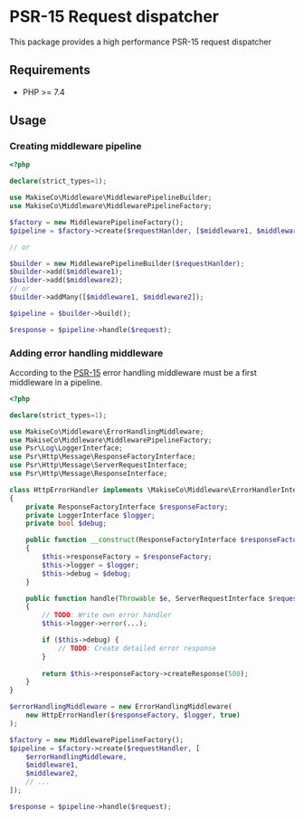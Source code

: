 # PSR-15 Request dispatcher

This package provides a high performance PSR-15 request dispatcher

## Requirements
* PHP >= 7.4

## Usage
### Creating middleware pipeline
```php
<?php

declare(strict_types=1);

use MakiseCo\Middleware\MiddlewarePipelineBuilder;
use MakiseCo\Middleware\MiddlewarePipelineFactory;

$factory = new MiddlewarePipelineFactory();
$pipeline = $factory->create($requestHanlder, [$middleware1, $middleware2]);

// or

$builder = new MiddlewarePipelineBuilder($requestHanlder);
$builder->add($middleware1);
$builder->add($middleware2);
// or
$builder->addMany([$middleware1, $middleware2]);

$pipeline = $builder->build();

$response = $pipeline->handle($request);
```

### Adding error handling middleware
According to the [PSR-15](https://www.php-fig.org/psr/psr-15/#14-handling-exceptions) error handling middleware must be a first middleware in a pipeline.

```php
<?php

declare(strict_types=1);

use MakiseCo\Middleware\ErrorHandlingMiddleware;
use MakiseCo\Middleware\MiddlewarePipelineFactory;
use Psr\Log\LoggerInterface;
use Psr\Http\Message\ResponseFactoryInterface;
use Psr\Http\Message\ServerRequestInterface;
use Psr\Http\Message\ResponseInterface;

class HttpErrorHandler implements \MakiseCo\Middleware\ErrorHandlerInterface
{
    private ResponseFactoryInterface $responseFactory;
    private LoggerInterface $logger;
    private bool $debug;

    public function __construct(ResponseFactoryInterface $responseFactory, LoggerInterface $logger, bool $debug)
    {
        $this->responseFactory = $responseFactory;
        $this->logger = $logger;
        $this->debug = $debug;
    }

    public function handle(Throwable $e, ServerRequestInterface $request): ResponseInterface
    {
        // TODO: Write own error handler
        $this->logger->error(...);

        if ($this->debug) {
            // TODO: Create detailed error response
        }
        
        return $this->responseFactory->createResponse(500);
    }
}

$errorHandlingMiddleware = new ErrorHandlingMiddleware(
    new HttpErrorHandler($responseFactory, $logger, true)
);

$factory = new MiddlewarePipelineFactory();
$pipeline = $factory->create($requestHandler, [
    $errorHandlingMiddleware,
    $middleware1,
    $middleware2,
    // ...
]);

$response = $pipeline->handle($request);
```

